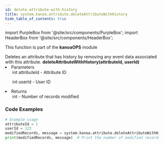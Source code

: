 ```yaml
---
id: delete-attribute-with-history
title: system.kanoa.attribute.deleteAttributeWithHistory
hide_table_of_contents: true
---
```


import PurpleBox from '@site/src/components/PurpleBox';
import HeaderBox from '@site/src/components/HeaderBox';

<PurpleBox>This function is part of the <b>kanoaOPS</b> module</PurpleBox>

<HeaderBox header="Description">
  Deletes an attribute that has history by removing any event data associated with this attribute.
</HeaderBox>

<HeaderBox header="Syntax">
  <b>deleteAttributeWithHistory(attributeId, userId)</b>
    <li>Parameters <br />
        <ul>int attributeId - Attribute ID</ul>
        <ul>int userId - User ID</ul>
    </li>
    <li>Returns <br />
      <ul>int - Number of records modified</ul>
    </li>
</HeaderBox>

### Code Examples

```python
# Example usage
attributeId = 1
userId = 123
modifiedRecords, message = system.kanoa.attribute.deleteAttributeWithHistory(attributeId, userId)
print(modifiedRecords, message)  # Print the number of modified records and message

